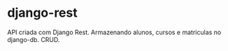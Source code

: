 # django-rest
API criada com Django Rest. Armazenando alunos, cursos e matriculas no django-db. CRUD.
